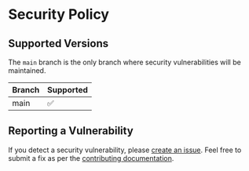 # Security Policy

## Supported Versions

The `main` branch is the only branch where security vulnerabilities will be maintained.

| Branch | Supported          |
| ------ | ------------------ |
| main   | :white_check_mark: |

## Reporting a Vulnerability

If you detect a security vulnerability, please [create an issue](https://github.com/ScreamingHawk/codex-parallel-bot/issues).
Feel free to submit a fix as per the [contributing documentation](https://github.com/ScreamingHawk/codex-parallel-bot/blob/main/CONTRIBUTING.md).
